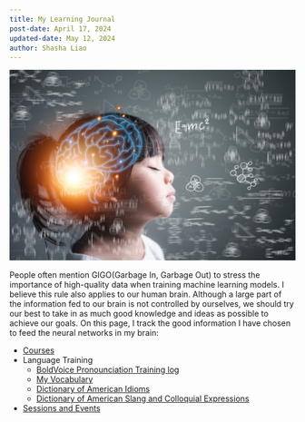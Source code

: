 ```yaml
---
title: My Learning Journal
post-date: April 17, 2024
updated-date: May 12, 2024
author: Shasha Liao
---
```


![My Image](learning.jpeg)

People often mention GIGO(Garbage In, Garbage Out) to stress the importance of high-quality data when training machine learning models. I believe this rule also applies to our human brain. Although a large part of the information fed to our brain is not controlled by ourselves, we should try our best to take in as much good knowledge and ideas as possible to achieve our goals. On this page, I track the good information I have chosen to feed the neural networks in my brain:

- [Courses](course_list.md)
- Language Training
  - [BoldVoice Pronounciation Training log](boldvoice_training_track.md)
  - [My Vocabulary](my_vocabulary.md)
  - [Dictionary of American Idioms](Dictionary_of_American_Idioms_.pdf)
  - [Dictionary of American Slang and Colloquial Expressions](dictionary_of_american_slang_and_colloquial_expressions2.pdf)
- [Sessions and Events](event_list.md)

